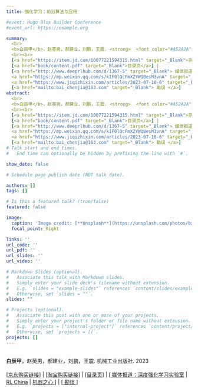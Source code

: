 ```yaml
---
title: 强化学习：前沿算法与应用

#event: Hugo Blox Builder Conference
#event_url: https://example.org

summary: 
  <br>
  <b>白辰甲</b>，赵英男，郝建业，刘鹏，王震. <strong>  <font color="#A52A2A"> 《强化学习：前沿算法与应用》</strong></font>. 机械工业出版社. 2023
  <br><br>
  [<a href="https://item.jd.com/10077221594315.html" target="_Blank">京东购买链接</a>] | [<a href="https://detail.tmall.com/item.htm?spm=a21n57.1.0.0.6cb5523c77GvRJ&id=721376286240&ns=1&abbucket=0" target="_Blank">淘宝购买链接</a>] | 
  [<a href="book/content.pdf" target="_Blank">目录页</a>] |
  [<a href="http://www.deeprlhub.com/d/1367-5" target="_Blank"> 媒体报道：深度强化学习实验室</a> | 
  <a href="https://mp.weixin.qq.com/s/kIF0lQcFmXZYWQBesM3vnA" target="_Blank">RL China</a> |
  <a href="https://www.jiqizhixin.com/articles/2023-07-10-6" target="_Blank">机器之心 </a>] |
  [<a href="mailto:bai_chenjia@163.com" target="_Blank"> 勘误 </a>]
abstract:
  <br>
  <b>白辰甲</b>，赵英男，郝建业，刘鹏，王震. <strong>  <font color="#A52A2A"> 《强化学习：前沿算法与应用》</strong></font>. 机械工业出版社. 2023
  <br><br>
  [<a href="https://item.jd.com/10077221594315.html" target="_Blank">京东购买链接</a>] | [<a href="https://detail.tmall.com/item.htm?spm=a21n57.1.0.0.6cb5523c77GvRJ&id=721376286240&ns=1&abbucket=0" target="_Blank">淘宝购买链接</a>] |
  [<a href="book/content.pdf" target="_Blank">目录页</a>] |
  [<a href="http://www.deeprlhub.com/d/1367-5" target="_Blank"> 媒体报道：深度强化学习实验室</a> |
  <a href="https://mp.weixin.qq.com/s/kIF0lQcFmXZYWQBesM3vnA" target="_Blank">RL China</a> |
  <a href="https://www.jiqizhixin.com/articles/2023-07-10-6" target="_Blank">机器之心 </a>] |
  [<a href="mailto:bai_chenjia@163.com" target="_Blank"> 勘误 </a>]
# Talk start and end times.
#   End time can optionally be hidden by prefixing the line with `#`.

show_date: false

# Schedule page publish date (NOT talk date).

authors: []
tags: []

# Is this a featured talk? (true/false)
featured: false

image:
  caption: 'Image credit: [**Unsplash**](https://unsplash.com/photos/bzdhc5b3Bxs)'
  focal_point: Right

links: ''
url_code: ''
url_pdf: ''
url_slides: ''
url_video: ''

# Markdown Slides (optional).
#   Associate this talk with Markdown slides.
#   Simply enter your slide deck's filename without extension.
#   E.g. `slides = "example-slides"` references `content/slides/example-slides.md`.
#   Otherwise, set `slides = ""`.
slides: ""

# Projects (optional).
#   Associate this post with one or more of your projects.
#   Simply enter your project's folder or file name without extension.
#   E.g. `projects = ["internal-project"]` references `content/project/deep-learning/index.md`.
#   Otherwise, set `projects = []`.
projects: []
---
```

  <br>
  <b>白辰甲</b>，赵英男，郝建业，刘鹏，王震. 机械工业出版社. 2023
  <br><br>
  [<a href="https://item.jd.com/10077221594315.html" target="_Blank">京东购买链接</a>] | [<a href="https://detail.tmall.com/item.htm?spm=a21n57.1.0.0.6cb5523c77GvRJ&id=721376286240&ns=1&abbucket=0" target="_Blank">淘宝购买链接</a>] |
  [<a href="book/content.pdf" target="_Blank">目录页</a>] |
  [<a href="http://www.deeprlhub.com/d/1367-5" target="_Blank"> 媒体报道：深度强化学习实验室</a> |
  <a href="https://mp.weixin.qq.com/s/kIF0lQcFmXZYWQBesM3vnA" target="_Blank">RL China</a> |
  <a href="https://www.jiqizhixin.com/articles/2023-07-10-6" target="_Blank">机器之心 </a>] |
  [<a href="mailto:bai_chenjia@163.com" target="_Blank"> 勘误 </a>]
